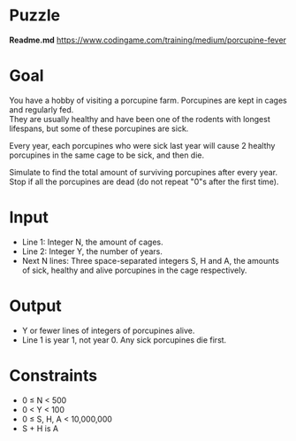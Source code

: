 # Puzzle
**Readme.md** https://www.codingame.com/training/medium/porcupine-fever

# Goal
You have a hobby of visiting a porcupine farm. Porcupines are kept in cages and regularly fed.   
They are usually healthy and have been one of the rodents with longest lifespans, but some of these porcupines are sick.  

Every year, each porcupines who were sick last year will cause 2 healthy porcupines in the same cage to be sick, and then die.

Simulate to find the total amount of surviving porcupines after every year. Stop if all the porcupines are dead (do not repeat "0"s after the first time).

# Input
* Line 1: Integer N, the amount of cages.
* Line 2: Integer Y, the number of years.
* Next N lines: Three space-separated integers S, H and A, the amounts of sick, healthy and alive porcupines in the cage respectively.

# Output
* Y or fewer lines of integers of porcupines alive.
* Line 1 is year 1, not year 0. Any sick porcupines die first.

# Constraints
* 0 ≤ N < 500
* 0 < Y < 100
* 0 ≤ S, H, A < 10,000,000
* S + H is A
